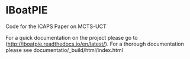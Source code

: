 # IBoatPIE
Code for the ICAPS Paper on MCTS-UCT

For a quick documentation on the project please go to (http://iboatpie.readthedocs.io/en/latest/). For a thorough documentation please see documentatio/_build/html/index.html 
